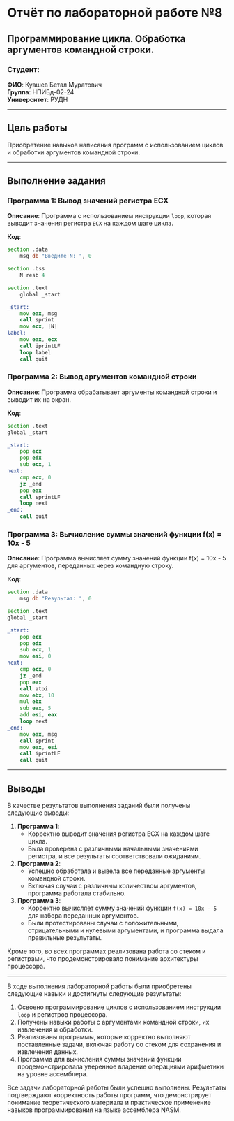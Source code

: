 ﻿# Отчёт по лабораторной работе №8
## Программирование цикла. Обработка аргументов командной строки.

### Студент:
**ФИО**: Куашев Бетал Муратович  
**Группа**: НПИБд-02-24  
**Университет**: РУДН

---

## Цель работы

Приобретение навыков написания программ с использованием циклов и обработки аргументов командной строки.

---

## Выполнение задания

### Программа 1: Вывод значений регистра ECX
**Описание**:  Программа с использованием инструкции `loop`, которая выводит значения регистра `ECX` на каждом шаге цикла.

**Код**:
```asm
section .data
    msg db "Введите N: ", 0

section .bss
    N resb 4

section .text
    global _start

_start:
    mov eax, msg
    call sprint
    mov ecx, [N]
label:
    mov eax, ecx
    call iprintLF
    loop label
    call quit
```

### Программа 2: Вывод аргументов командной строки
**Описание**:  Программа обрабатывает аргументы командной строки и выводит их на экран.

**Код**:
```asm
section .text
global _start

_start:
    pop ecx
    pop edx
    sub ecx, 1
next:
    cmp ecx, 0
    jz _end
    pop eax
    call sprintLF
    loop next
_end:
    call quit

```

### Программа 3:  Вычисление суммы значений функции f(x) = 10x - 5
**Описание**:  Программа вычисляет сумму значений функции f(x) = 10x - 5 для аргументов, переданных через командную строку.

**Код**:
```asm
section .data
    msg db "Результат: ", 0

section .text
global _start

_start:
    pop ecx
    pop edx
    sub ecx, 1
    mov esi, 0
next:
    cmp ecx, 0
    jz _end
    pop eax
    call atoi
    mov ebx, 10
    mul ebx
    sub eax, 5
    add esi, eax
    loop next
_end:
    mov eax, msg
    call sprint
    mov eax, esi
    call iprintLF
    call quit
```

---

## Выводы

В качестве результатов выполнения заданий были получены следующие выводы:

1. **Программа 1**: 
    - Корректно выводит значения регистра ECX на каждом шаге цикла. 
    - Была проверена с различными начальными значениями регистра, и все результаты соответствовали ожиданиям.
2. **Программа 2**: 
    - Успешно обработала и вывела все переданные аргументы командной строки. 
    - Включая случаи с различным количеством аргументов, программа работала стабильно.
3. **Программа 3**: 
    - Корректно вычисляет сумму значений функции `f(x) = 10x - 5` для набора переданных аргументов. 
    - Были протестированы случаи с положительными, отрицательными и нулевыми аргументами, и программа выдала правильные результаты.

Кроме того, во всех программах реализована работа со стеком и регистрами, что продемонстрировало понимание архитектуры процессора.

---

В ходе выполнения лабораторной работы были приобретены следующие навыки и достигнуты следующие результаты:

1. Освоено программирование циклов с использованием инструкции `loop` и регистров процессора.
2. Получены навыки работы с аргументами командной строки, их извлечения и обработки.
3. Реализованы программы, которые корректно выполняют поставленные задачи, включая работу со стеком для сохранения и извлечения данных.
4. Программа для вычисления суммы значений функции продемонстрировала уверенное владение операциями арифметики на уровне ассемблера.

Все задачи лабораторной работы были успешно выполнены. Результаты подтверждают корректность работы программ, что демонстрирует понимание теоретического материала и практическое применение навыков программирования на языке ассемблера NASM.
